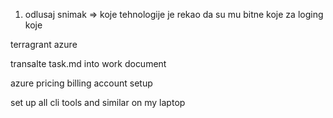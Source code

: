 1. odlusaj snimak =>  koje tehnologije je rekao da su mu bitne koje za loging koje 

terragrant
azure

transalte task.md into work document


azure pricing billing account setup


set up all cli tools and similar on my laptop